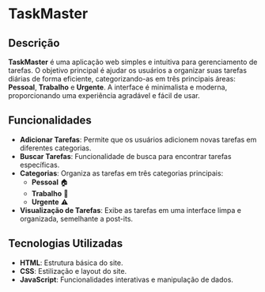 # TaskMaster

## Descrição

**TaskMaster** é uma aplicação web simples e intuitiva para gerenciamento de tarefas. O objetivo principal é ajudar os usuários a organizar suas tarefas diárias de forma eficiente, categorizando-as em três principais áreas: **Pessoal**, **Trabalho** e **Urgente**. A interface é minimalista e moderna, proporcionando uma experiência agradável e fácil de usar.

## Funcionalidades

- **Adicionar Tarefas**: Permite que os usuários adicionem novas tarefas em diferentes categorias.
- **Buscar Tarefas**: Funcionalidade de busca para encontrar tarefas específicas.
- **Categorias**: Organiza as tarefas em três categorias principais:
  - **Pessoal** 🏠
  - **Trabalho** 💼
  - **Urgente** ⚠️
- **Visualização de Tarefas**: Exibe as tarefas em uma interface limpa e organizada, semelhante a post-its.

## Tecnologias Utilizadas

- **HTML**: Estrutura básica do site.
- **CSS**: Estilização e layout do site.
- **JavaScript**: Funcionalidades interativas e manipulação de dados.
